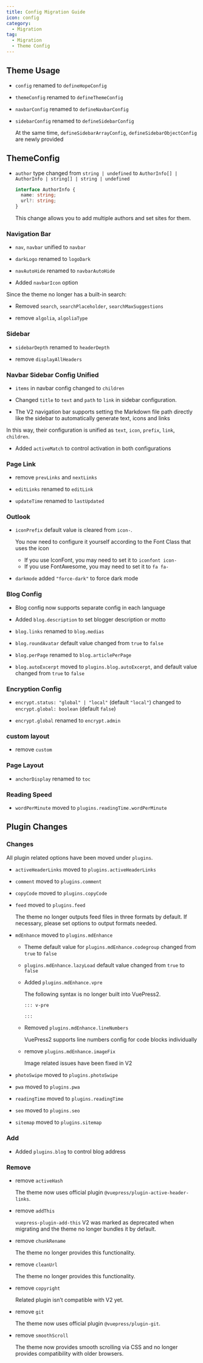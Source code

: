 ```yaml
---
title: Config Migration Guide
icon: config
category:
  - Migration
tag:
  - Migration
  - Theme Config
---
```


## Theme Usage

- `config` renamed to `defineHopeConfig`
- `themeConfig` renamed to `defineThemeConfig`
- `navbarConfig` renamed to `defineNavbarConfig`
- `sidebarConfig` renamed to `defineSidebarConfig`

  At the same time, `defineSidebarArrayConfig`, `defineSidebarObjectConfig` are newly provided

## ThemeConfig

- `author` type changed from `string | undefined` to `AuthorInfo[] | AuthorInfo | string[] | string | undefined`

  ```ts
  interface AuthorInfo {
    name: string;
    url?: string;
  }
  ```

  This change allows you to add multiple authors and set sites for them.

### Navigation Bar

- `nav`, `navbar` unified to `navbar`

- `darkLogo` renamed to `logoDark`

- `navAutoHide` renamed to `navbarAutoHide`

- Added `navbarIcon` option

Since the theme no longer has a built-in search:

- Removed `search`, `searchPlaceholder`, `searchMaxSuggestions`

- remove `algolia`, `algoliaType`

### Sidebar

- `sidebarDepth` renamed to `headerDepth`

- remove `displayAllHeaders`

### Navbar Sidebar Config Unified

- `items` in navbar config changed to `children`

- Changed `title` to `text` and `path` to `link` in sidebar configuration.

- The V2 navigation bar supports setting the Markdown file path directly like the sidebar to automatically generate text, icons and links

In this way, their configuration is unified as `text`, `icon`, `prefix`, `link`, `children`.

- Added `activeMatch` to control activation in both configurations

### Page Link

- remove `prevLinks` and `nextLinks`

- `editLinks` renamed to `editLink`

- `updateTime` renamed to `lastUpdated`

### Outlook

- `iconPrefix` default value is cleared from `icon-`.

  You now need to configure it yourself according to the Font Class that uses the icon

  - If you use IconFont, you may need to set it to `iconfont icon-`
  - If you use FontAwesome, you may need to set it to `fa fa-`

- `darkmode` added `"force-dark"` to force dark mode

### Blog Config

- Blog config now supports separate config in each language

- Added `blog.description` to set blogger description or motto

- `blog.links` renamed to `blog.medias`

- `blog.roundAvatar` default value changed from `true` to `false`

- `blog.perPage` renamed to `blog.articlePerPage`

- `blog.autoExcerpt` moved to `plugins.blog.autoExcerpt`, and default value changed from `true` to `false`

### Encryption Config

- `encrypt.status: "global" | "local"` (default `"local"`) changed to `encrypt.global: boolean` (default `false`)

- `encrypt.global` renamed to `encrypt.admin`

### custom layout

- remove `custom`

### Page Layout

- `anchorDisplay` renamed to `toc`

### Reading Speed

- `wordPerMinute` moved to `plugins.readingTime.wordPerMinute`

## Plugin Changes

### Changes

All plugin related options have been moved under `plugins`.

- `activeHeaderLinks` moved to `plugins.activeHeaderLinks`

- `comment` moved to `plugins.comment`

- `copyCode` moved to `plugins.copyCode`

- `feed` moved to `plugins.feed`

  The theme no longer outputs feed files in three formats by default. If necessary, please set options to output formats needed.

- `mdEnhance` moved to `plugins.mdEnhance`

  - Theme default value for `plugins.mdEnhance.codegroup` changed from `true` to `false`

  - `plugins.mdEnhance.lazyLoad` default value changed from `true` to `false`

  - Added `plugins.mdEnhance.vpre`

    The following syntax is no longer built into VuePress2.

    ```md
    ::: v-pre

    :::
    ```

  - Removed `plugins.mdEnhance.lineNumbers`

    VuePress2 supports line numbers config for code blocks individually

  - remove `plugins.mdEnhance.imageFix`

    Image related issues have been fixed in V2

- `photoSwipe` moved to `plugins.photoSwipe`

- `pwa` moved to `plugins.pwa`

- `readingTime` moved to `plugins.readingTime`

- `seo` moved to `plugins.seo`

- `sitemap` moved to `plugins.sitemap`

### Add

- Added `plugins.blog` to control blog address

### Remove

- remove `activeHash`

  The theme now uses official plugin `@vuepress/plugin-active-header-links`.

- remove `addThis`

  `vuepress-plugin-add-this` V2 was marked as deprecated when migrating and the theme no longer bundles it by default.

- remove `chunkRename`

  The theme no longer provides this functionality.

- remove `cleanUrl`

  The theme no longer provides this functionality.

- remove `copyright`

  Related plugin isn’t compatible with V2 yet.

- remove `git`

  The theme now uses official plugin `@vuepress/plugin-git`.

- remove `smoothScroll`

  The theme now provides smooth scrolling via CSS and no longer provides compatibility with older browsers.
